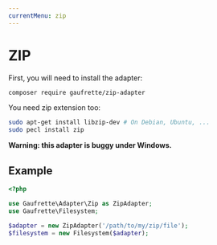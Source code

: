 ```yaml
---
currentMenu: zip
---
```


# ZIP

First, you will need to install the adapter:
```bash
composer require gaufrette/zip-adapter
```

You need zip extension too:
```bash
sudo apt-get install libzip-dev # On Debian, Ubuntu, ...
sudo pecl install zip
```

**Warning: this adapter is buggy under Windows.**

## Example

```php
<?php

use Gaufrette\Adapter\Zip as ZipAdapter;
use Gaufrette\Filesystem;

$adapter = new ZipAdapter('/path/to/my/zip/file');
$filesystem = new Filesystem($adapter);
```
